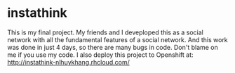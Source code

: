 # instathink
This is my final project. My friends and I deveploped this as a social network with all the fundamental features of a social network. And this work was done in just 4 days, so there are many bugs in code. Don't blame on me if you use my code.
I also deploy this project to Openshift at: http://instathink-nlhuykhang.rhcloud.com/ 
